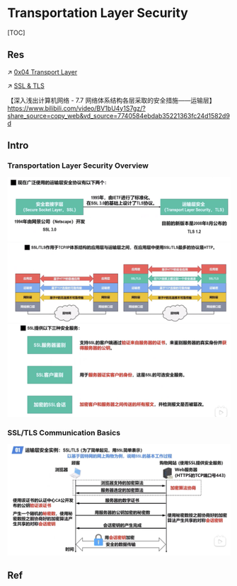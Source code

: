 # Transportation Layer Security

[TOC]



## Res
↗ [0x04 Transport Layer](../../../../🔑%20CS_Core/🏎️%20Computer%20Networking%20and%20Communication/📌%20Computer%20Networking%20Basics/0x04%20Transport%20Layer/0x04%20Transport%20Layer.md)

↗ [SSL & TLS](SSL%20&%20TLS/SSL%20&%20TLS.md)


【深入浅出计算机网络 - 7.7 网络体系结构各层采取的安全措施——运输层】 https://www.bilibili.com/video/BV1bU4y1S7gz/?share_source=copy_web&vd_source=7740584ebdab35221363fc24d1582d9d



## Intro
### Transportation Layer Security Overview
![](../../../../../Assets/Pics/Screenshot%202023-04-01%20at%202.05.16%20PM.png)
![](../../../../../Assets/Pics/Screenshot%202023-04-01%20at%202.05.41%20PM.png)
![](../../../../../Assets/Pics/Screenshot%202023-04-01%20at%202.06.04%20PM.png)


### SSL/TLS Communication Basics
![](../../../../../Assets/Pics/Screenshot%202023-04-01%20at%202.06.57%20PM.png)




## Ref

